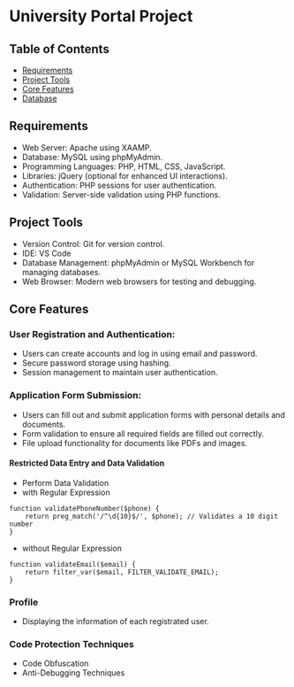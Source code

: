 # University Portal Project

## Table of Contents
- [Requirements](#Requirements)
- [Project Tools](#Project-Tools)
- [Core Features](#Core-Features)
- [Database](#Database)


## Requirements

- Web Server: Apache using XAAMP.
- Database: MySQL using phpMyAdmin.
- Programming Languages: PHP, HTML, CSS, JavaScript.
- Libraries: jQuery (optional for enhanced UI interactions).
- Authentication: PHP sessions for user authentication.
- Validation: Server-side validation using PHP functions.

## Project Tools
- Version Control: Git for version control.
- IDE: VS Code
- Database Management: phpMyAdmin or MySQL Workbench for managing databases.
- Web Browser: Modern web browsers for testing and debugging.

## Core Features

### User Registration and Authentication:

- Users can create accounts and log in using email and password.
- Secure password storage using hashing.
- Session management to maintain user authentication.
  
### Application Form Submission:

- Users can fill out and submit application forms with personal details and documents.
- Form validation to ensure all required fields are filled out correctly.
- File upload functionality for documents like PDFs and images.

#### Restricted Data Entry and Data Validation
- Perform Data Validation
- with Regular Expression
```
function validatePhoneNumber($phone) {
    return preg_match('/^\d{10}$/', $phone); // Validates a 10 digit number
}
```
- without Regular Expression

```
function validateEmail($email) {
    return filter_var($email, FILTER_VALIDATE_EMAIL);
}

```

### Profile 
- Displaying the information of each registrated user.



###  Code Protection Techniques
- Code Obfuscation
- Anti-Debugging Techniques 


